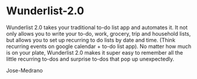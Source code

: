 # Wunderlist-2.0

Wunderlist 2.0 takes your traditional to-do list app and automates it. It not only allows you to write your to-do, work, grocery, trip
and household lists, but allows you to set up recurring to do lists by date and time. (Think recurring events on google calendar + to-do
list app). No matter how much is on your plate, Wunderlist 2.0 makes it super easy to remember all the little recurring to-dos and
surprise to-dos that pop up unexpectedly.


Jose-Medrano

